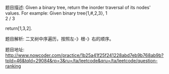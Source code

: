 ﻿题目描述:
Given a binary tree, return the inorder traversal of its nodes' values.
For example:
Given binary tree{1,#,2,3},
   1
    \
     2
    /
   3

return[1,3,2].

题目解析:
二叉树中序遍历，按照左-》根-》右的顺序。

题目地址:
http://www.nowcoder.com/practice/1b25a41f25f241228abd7eb9b768ab9b?tpId=46&tqId=29084&rp=3&ru=/ta/leetcode&qru=/ta/leetcode/question-ranking